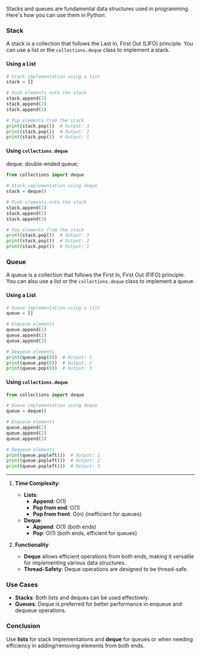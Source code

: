 

Stacks and queues are fundamental data structures used in programming. Here's how you can use them in Python:

### Stack
A stack is a collection that follows the Last In, First Out (LIFO) principle. You can use a list or the `collections.deque` class to implement a stack.

#### Using a List
```python
# Stack implementation using a list
stack = []

# Push elements onto the stack
stack.append(1)
stack.append(2)
stack.append(3)

# Pop elements from the stack
print(stack.pop())  # Output: 3
print(stack.pop())  # Output: 2
print(stack.pop())  # Output: 1
```

#### Using `collections.deque`
deque: double-ended queue;
```python
from collections import deque

# Stack implementation using deque
stack = deque()

# Push elements onto the stack
stack.append(1)
stack.append(2)
stack.append(3)

# Pop elements from the stack
print(stack.pop())  # Output: 3
print(stack.pop())  # Output: 2
print(stack.pop())  # Output: 1
```

### Queue
A queue is a collection that follows the First In, First Out (FIFO) principle. You can also use a list or the `collections.deque` class to implement a queue.

#### Using a List
```python
# Queue implementation using a list
queue = []

# Enqueue elements
queue.append(1)
queue.append(2)
queue.append(3)

# Dequeue elements
print(queue.pop(0))  # Output: 1
print(queue.pop(0))  # Output: 2
print(queue.pop(0))  # Output: 3
```

#### Using `collections.deque`
```python
from collections import deque

# Queue implementation using deque
queue = deque()

# Enqueue elements
queue.append(1)
queue.append(2)
queue.append(3)

# Dequeue elements
print(queue.popleft())  # Output: 1
print(queue.popleft())  # Output: 2
print(queue.popleft())  # Output: 3
```

---

1. **Time Complexity**:
   - **Lists**:
     - **Append**: O(1)
     - **Pop from end**: O(1)
     - **Pop from front**: O(n) (inefficient for queues)
   - **Deque**:
     - **Append**: O(1) (both ends)
     - **Pop**: O(1) (both ends, efficient for queues)

2. **Functionality**:
   - **Deque** allows efficient operations from both ends, making it versatile for implementing various data structures.
   - **Thread-Safety**: Deque operations are designed to be thread-safe.

### Use Cases
- **Stacks**: Both lists and deques can be used effectively.
- **Queues**: Deque is preferred for better performance in enqueue and dequeue operations.

### Conclusion
Use **lists** for stack implementations and **deque** for queues or when needing efficiency in adding/removing elements from both ends.